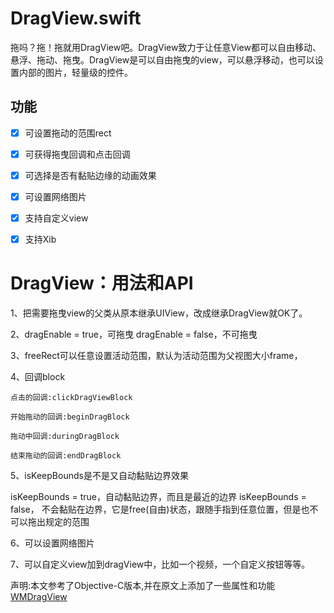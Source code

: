 # DragView.swift

拖吗？拖！拖就用DragView吧。DragView致力于让任意View都可以自由移动、悬浮、拖动、拖曳。DragView是可以自由拖曳的view，可以悬浮移动，也可以设置内部的图片，轻量级的控件。

## 功能
- [x] 可设置拖动的范围rect
- [x] 可获得拖曳回调和点击回调
- [x] 可选择是否有黏贴边缘的动画效果
- [x] 可设置网络图片
- [x] 支持自定义view
- [x] 支持Xib



# DragView：用法和API

1、把需要拖曳view的父类从原本继承UIView，改成继承DragView就OK了。

2、dragEnable = true，可拖曳 dragEnable = false，不可拖曳
   
3、freeRect可以任意设置活动范围，默认为活动范围为父视图大小frame，

4、回调block
```
点击的回调:clickDragViewBlock
	
开始拖动的回调:beginDragBlock
	
拖动中回调:duringDragBlock
	
结束拖动的回调:endDragBlock
```
	
5、isKeepBounds是不是又自动黏贴边界效果

 isKeepBounds = true，自动黏贴边界，而且是最近的边界
 isKeepBounds = false， 不会黏贴在边界，它是free(自由)状态，跟随手指到任意位置，但是也不可以拖出规定的范围

6、可以设置网络图片

7、可以自定义view加到dragView中，比如一个视频，一个自定义按钮等等。

声明:本文参考了Objective-C版本,并在原文上添加了一些属性和功能[WMDragView](https://github.com/zhengwenming/WMDragView)
